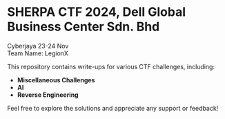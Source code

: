 # SHERPA CTF 2024, Dell Global Business Center Sdn. Bhd  
Cyberjaya 23-24 Nov  
Team Name: LegionX

This repository contains write-ups for various CTF challenges, including:

- **Miscellaneous Challenges**
- **AI** 
- **Reverse Engineering**  
  
 

Feel free to explore the solutions and appreciate any support or feedback!

